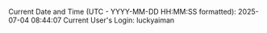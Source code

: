 Current Date and Time (UTC - YYYY-MM-DD HH:MM:SS formatted): 2025-07-04 08:44:07
Current User's Login: luckyaiman

